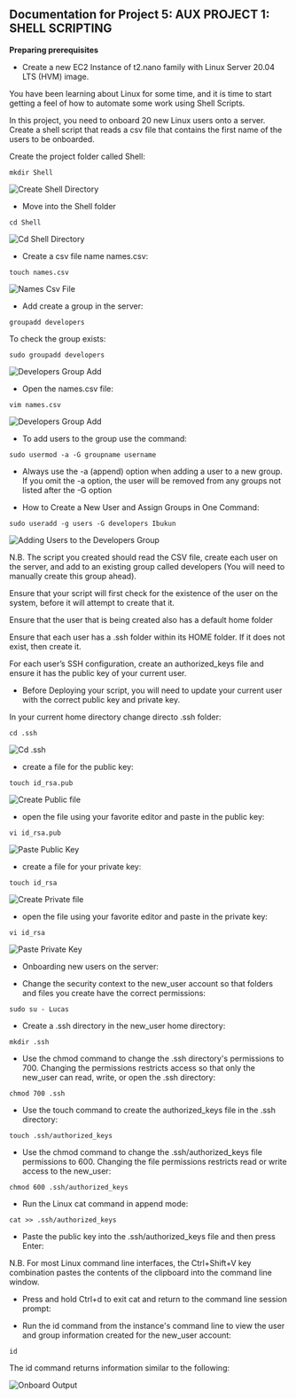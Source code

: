 ## Documentation for Project 5: AUX PROJECT 1: SHELL SCRIPTING

**Preparing prerequisites**

- Create a new EC2 Instance of t2.nano family with Linux Server 20.04 LTS (HVM) image.

You have been learning about Linux for some time, and it is time to start getting a feel of how to automate some work using Shell Scripts.

In this project, you need to onboard 20 new Linux users onto a server. Create a shell script that reads a csv file that contains the first name of the users to be onboarded.

Create the project folder called Shell:

`mkdir Shell`

![Create Shell Directory](./image/create-shell-dir.PNG)

- Move into the Shell folder

`cd Shell`

![Cd Shell Directory](./image/cd-shell-output.PNG)

- Create a csv file name names.csv:

`touch names.csv`

![Names Csv File](./image/names-csv-output.PNG)

- Add create a group in the server:

`groupadd developers`

To check the group exists:

`sudo groupadd developers`

![Developers Group Add](./image/developers-group-create.PNG)

- Open the names.csv file:

`vim names.csv`

![Developers Group Add](./image/names-created-in-names-csv.PNG)

- To add users to the group use the command:

`sudo usermod -a -G groupname username`

- Always use the -a (append) option when adding a user to a new group. If you omit the -a option, the user will be removed from any groups not listed after the -G option

- How to Create a New User and Assign Groups in One Command:

`sudo useradd -g users -G developers Ibukun`

![Adding Users to the Developers Group](./image/users-added-to-developers-grp-output.PNG)

N.B.
The script you created should read the CSV file, create each user on the server, and add to an existing group called developers (You will need to manually create this group ahead).

Ensure that your script will first check for the existence of the user on the system, before it will attempt to create that it.

Ensure that the user that is being created also has a default home folder

Ensure that each user has a .ssh folder within its HOME folder. If it does not exist, then create it.

For each user’s SSH configuration, create an authorized_keys file and ensure it has the public key of your current user.

- Before Deploying your script, you will need to update your current user with the correct public key and private key.

In your current home directory change directo .ssh folder:

`cd .ssh`

![Cd .ssh](./image/cd.ssh-output.PNG)

- create a file for the public key:

`touch id_rsa.pub`

![Create Public file](./image/id-rsa-pub-output.PNG)

- open the file using your favorite editor and paste in the public key:

`vi id_rsa.pub`

![Paste Public Key](./image/public-key-paste-output.PNG)

- create a file for your private key:

`touch id_rsa`

![Create Private file](./image/private-file-create-output.PNG)

- open the file using your favorite editor and paste in the private key:

`vi id_rsa`

![Paste Private Key](./image/private-key-paste-output.PNG)

- Onboarding new users on the server:

- Change the security context to the new_user account so that folders and files you create have the correct permissions:

`sudo su - Lucas`

- Create a .ssh directory in the new_user home directory:

`mkdir .ssh`

- Use the chmod command to change the .ssh directory's permissions to 700. Changing the permissions restricts access so that only the new_user can read, write, or open the .ssh directory:

`chmod 700 .ssh`

- Use the touch command to create the authorized_keys file in the .ssh directory:

`touch .ssh/authorized_keys`

- Use the chmod command to change the .ssh/authorized_keys file permissions to 600. Changing the file permissions restricts read or write access to the new_user:

`chmod 600 .ssh/authorized_keys`

- Run the Linux cat command in append mode:

`cat >> .ssh/authorized_keys`

- Paste the public key into the .ssh/authorized_keys file and then press Enter:

N.B.  For most Linux command line interfaces, the Ctrl+Shift+V key combination pastes the contents of the clipboard into the command line window.

- Press and hold Ctrl+d to exit cat and return to the command line session prompt:

- Run the id command from the instance's command line to view the user and group information created for the new_user account:

`id`

The id command returns information similar to the following:

![Onboard Output](./image/onboard-success-output.PNG)
